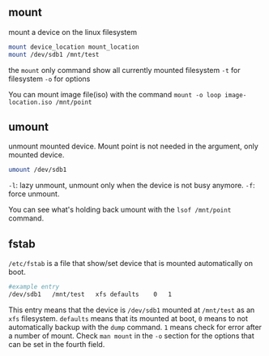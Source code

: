 ## mount
mount a device on the linux filesystem
```bash
mount device_location mount_location
mount /dev/sdb1 /mnt/test
```
the `mount` only command show all currently mounted filesystem
`-t` for filesystem
`-o` for options

You can mount image file(iso) with the command 
`mount -o loop image-location.iso /mnt/point`


## umount
unmount mounted device. Mount point is not needed in the argument, only mounted device.
```bash
umount /dev/sdb1
```
`-l`: lazy unmount, unmount only when the device is not busy anymore.
`-f`: force unmount.

You can see what's holding back umount with the `lsof /mnt/point` command.

## fstab
`/etc/fstab` is a file that show/set device that is mounted automatically on boot.
```bash
#example entry
/dev/sdb1	/mnt/test	xfs	defaults	0	1
```
This entry means that the device is `/dev/sdb1` mounted at `/mnt/test` as an `xfs` filesystem. `defaults` means that its mounted at boot, `0` means to not automatically backup with the `dump` command. `1` means check for error after a number of mount.
Check `man mount` in the `-o` section for the options that can be set in the fourth field.